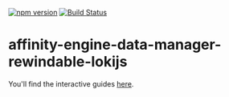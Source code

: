 [![npm version](https://badge.fury.io/js/affinity-engine-data-manager-rewindable-lokijs.svg)](https://badge.fury.io/js/affinity-engine-data-manager-rewindable-lokijs)
[![Build Status](https://travis-ci.org/affinity-engine/affinity-engine-data-manager-rewindable-lokijs.svg?branch=master)](https://travis-ci.org/affinity-engine/affinity-engine-data-manager-rewindable-lokijs)

# affinity-engine-data-manager-rewindable-lokijs

You'll find the interactive guides [here](http://www.affinityengine.org/plugins/data-manager-rewindable-lokijs).
